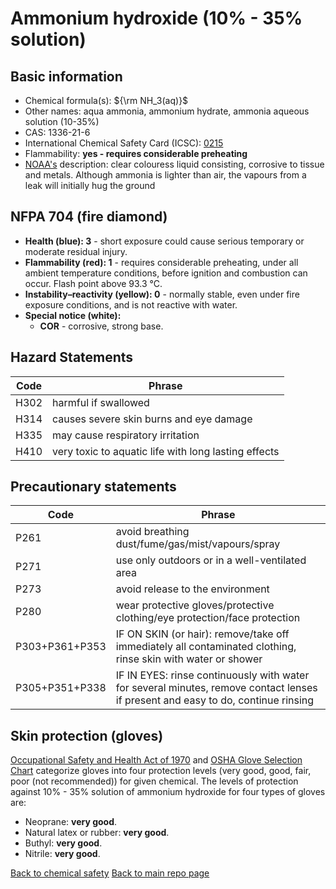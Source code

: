 # Ammonium hydroxide (10% - 35% solution)

## Basic information

- Chemical formula(s): ${\rm NH_3(aq)}$
- Other names: aqua ammonia, ammonium hydrate, ammonia aqueous solution (10-35%) 
- CAS: 1336-21-6
- International Chemical Safety Card (ICSC): [0215](https://inchem.org/documents/icsc/icsc/eics0215.htm)
- Flammability: **yes - requires considerable preheating**
- [NOAA's](https://cameochemicals.noaa.gov/chemical/2434) description: clear colouress liquid consisting, corrosive to tissue and metals. Although ammonia is lighter than air, the vapours from a leak will initially hug the ground

## NFPA 704 (fire diamond)

- **Health (blue): 3** - short exposure could cause serious temporary or moderate residual injury.
- **Flammability (red): 1** - requires considerable preheating, under all ambient temperature conditions, before ignition and combustion can occur. Flash point above 93.3 °C.
- **Instability–reactivity (yellow): 0** - normally stable, even under fire exposure conditions, and is not reactive with water.
- **Special notice (white):**
	- **COR** - corrosive, strong base.

## Hazard Statements
| Code | Phrase                                               |
| ---- | ---------------------------------------------------- |
| H302 | harmful if swallowed                                 |
| H314 | causes severe skin burns and eye damage              |
| H335 | may cause respiratory irritation                     |
| H410 | very toxic to aquatic life with long lasting effects |

## Precautionary statements

| Code           | Phrase                                                                                                       |
| -------------- | ------------------------------------------------------------------------------------------------------------ |
| P261           | avoid breathing dust/fume/gas/mist/vapours/spray                                                             |
| P271           | use only outdoors or in a well-ventilated area                                                               |
| P273           | avoid release to the environment                                                                             |
| P280           | wear protective gloves/protective clothing/eye protection/face protection                                    |
| P303+P361+P353 | IF ON SKIN (or hair): remove/take off immediately all contaminated clothing, rinse skin with water or shower |
| P305+P351+P338 | IF IN EYES: rinse continuously with water for several minutes, remove contact lenses if present and easy to do, continue rinsing |

## Skin protection (gloves)

[Occupational Safety and Health Act of 1970](https://www.osha.gov/sites/default/files/publications/osha3151.pdf) and [OSHA Glove Selection Chart](https://safety.fsu.edu/safety_manual/OSHA%20Glove%20Selection%20Chart.pdf) categorize gloves into four protection levels (very good, good, fair, poor (not recommended)) for given chemical. The levels of protection against 10% - 35% solution of ammonium hydroxide for four types of gloves are:

- Neoprane: **very good**.
- Natural latex or rubber: **very good**.
- Buthyl: **very good**.
- Nitrile: **very good**.

[Back to chemical safety](https://github.com/Global-Health-Engineering/group-safety)
[Back to main repo page](https://github.com/Global-Health-Engineering/group-safety/tree/main/02-chemical-safety)
